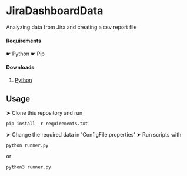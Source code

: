 # JiraDashboardData
Analyzing data from Jira and creating a csv report file

#### Requirements
☛ Python
☛ Pip

#### Downloads

1. [Python](https://www.python.org/)

## Usage
➤ Clone this repository and run
```
pip install -r requirements.txt
```
➤ Change the required data in 'ConfigFile.properties'
➤ Run scripts with 
```
python runner.py
```
or
```
python3 runner.py
```
